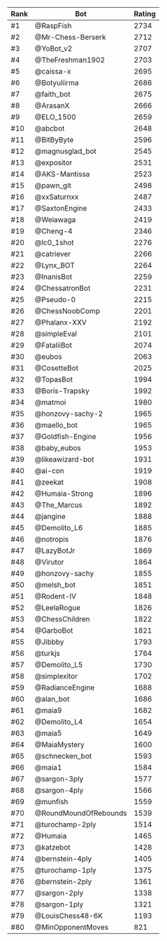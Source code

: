 Rank|Bot|Rating
---|---|---
#1|@RaspFish|2734
#2|@Mr-Chess-Berserk|2712
#3|@YoBot_v2|2707
#4|@TheFreshman1902|2703
#5|@caissa-x|2695
#6|@Botyuliirma|2686
#7|@faith_bot|2675
#8|@ArasanX|2666
#9|@ELO_1500|2659
#10|@abcbot|2648
#11|@BitByByte|2596
#12|@magnusglad_bot|2545
#13|@expositor|2531
#14|@AKS-Mantissa|2523
#15|@pawn_git|2498
#16|@xxSaturnxx|2487
#17|@SaxtonEngine|2433
#18|@Weiawaga|2419
#19|@Cheng-4|2346
#20|@lc0_1shot|2276
#21|@catriever|2266
#22|@Lynx_BOT|2264
#23|@InanisBot|2259
#24|@ChessatronBot|2231
#25|@Pseudo-0|2215
#26|@ChessNoobComp|2201
#27|@Phalanx-XXV|2192
#28|@simpleEval|2101
#29|@FataliiBot|2074
#30|@eubos|2063
#31|@CosetteBot|2025
#32|@TopasBot|1994
#33|@Boris-Trapsky|1992
#34|@matmoi|1980
#35|@honzovy-sachy-2|1965
#36|@maello_bot|1965
#37|@Goldfish-Engine|1956
#38|@baby_eubos|1953
#39|@likeawizard-bot|1931
#40|@ai-con|1919
#41|@zeekat|1908
#42|@Humaia-Strong|1896
#43|@The_Marcus|1892
#44|@jangine|1888
#45|@Demolito_L6|1885
#46|@notropis|1876
#47|@LazyBotJr|1869
#48|@Virutor|1864
#49|@honzovy-sachy|1855
#50|@melsh_bot|1851
#51|@Rodent-IV|1848
#52|@LeelaRogue|1826
#53|@ChessChildren|1822
#54|@GarboBot|1821
#55|@Jibbby|1793
#56|@turkjs|1764
#57|@Demolito_L5|1730
#58|@simplexitor|1702
#59|@RadianceEngine|1688
#60|@alan_bot|1686
#61|@maia9|1682
#62|@Demolito_L4|1654
#63|@maia5|1649
#64|@MaiaMystery|1600
#65|@schnecken_bot|1593
#66|@maia1|1584
#67|@sargon-3ply|1577
#68|@sargon-4ply|1566
#69|@munfish|1559
#70|@RoundMoundOfRebounds|1539
#71|@turochamp-2ply|1514
#72|@Humaia|1465
#73|@katzebot|1428
#74|@bernstein-4ply|1405
#75|@turochamp-1ply|1375
#76|@bernstein-2ply|1361
#77|@sargon-2ply|1338
#78|@sargon-1ply|1321
#79|@LouisChess48-6K|1193
#80|@MinOpponentMoves|821
